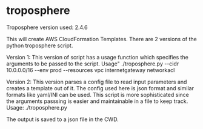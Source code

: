 # troposphere
Troposphere version used:
2.4.6


This will create AWS CloudFormation Templates.
There are 2 versions of the python troposphere script.

Version 1:
This version of script has a usage function which specifies the arguments to be passed to the script.
Usage"
./troposphere.py --cidr 10.0.0.0/16 --env prod --resources vpc internetgateway networkacl




Version 2:
This version parses a config file to read input parameters and creates a template out of it. The config used here is json format and similar formats like yaml/INI can be used.
This script is more sophisticated since the arguments passsing is easier and maintainable in a file to keep track.
Usage:
./troposphere.py


The output is saved to a json file in the CWD.
